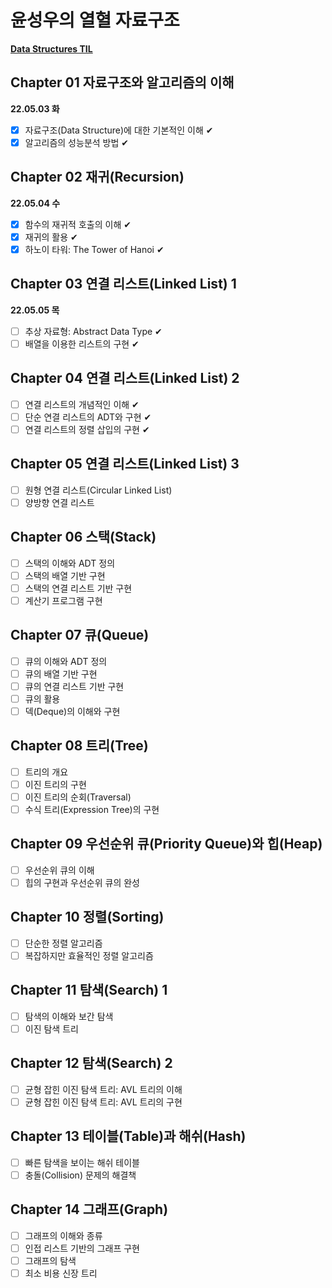 # 윤성우의 열혈 자료구조

[**Data Structures TIL**](https://github.com/sookyeongyeom/today-i-learned/tree/master/02.%20Computer%20Science/Data%20Structures)

## Chapter 01 자료구조와 알고리즘의 이해
**22.05.03 화**
- [X] 자료구조(Data Structure)에 대한 기본적인 이해 ✔
- [X] 알고리즘의 성능분석 방법 ✔
 
## Chapter 02 재귀(Recursion)
**22.05.04 수**
- [X] 함수의 재귀적 호출의 이해 ✔
- [X] 재귀의 활용 ✔
- [X] 하노이 타워: The Tower of Hanoi ✔

## Chapter 03 연결 리스트(Linked List) 1
**22.05.05 목**
- [ ] 추상 자료형: Abstract Data Type ✔
- [ ] 배열을 이용한 리스트의 구현 ✔

## Chapter 04 연결 리스트(Linked List) 2
- [ ] 연결 리스트의 개념적인 이해 ✔
- [ ] 단순 연결 리스트의 ADT와 구현 ✔
- [ ] 연결 리스트의 정렬 삽입의 구현 ✔

## Chapter 05 연결 리스트(Linked List) 3
- [ ] 원형 연결 리스트(Circular Linked List)
- [ ] 양방향 연결 리스트

## Chapter 06 스택(Stack)
- [ ] 스택의 이해와 ADT 정의
- [ ] 스택의 배열 기반 구현
- [ ] 스택의 연결 리스트 기반 구현
- [ ] 계산기 프로그램 구현

## Chapter 07 큐(Queue)
- [ ] 큐의 이해와 ADT 정의
- [ ] 큐의 배열 기반 구현
- [ ] 큐의 연결 리스트 기반 구현
- [ ] 큐의 활용
- [ ] 덱(Deque)의 이해와 구현

## Chapter 08 트리(Tree)
- [ ] 트리의 개요
- [ ] 이진 트리의 구현
- [ ] 이진 트리의 순회(Traversal)
- [ ] 수식 트리(Expression Tree)의 구현

## Chapter 09 우선순위 큐(Priority Queue)와 힙(Heap)
- [ ] 우선순위 큐의 이해
- [ ] 힙의 구현과 우선순위 큐의 완성

## Chapter 10 정렬(Sorting)
- [ ] 단순한 정렬 알고리즘
- [ ] 복잡하지만 효율적인 정렬 알고리즘

## Chapter 11 탐색(Search) 1
- [ ] 탐색의 이해와 보간 탐색
- [ ] 이진 탐색 트리

## Chapter 12 탐색(Search) 2
- [ ] 균형 잡힌 이진 탐색 트리: AVL 트리의 이해
- [ ] 균형 잡힌 이진 탐색 트리: AVL 트리의 구현

## Chapter 13 테이블(Table)과 해쉬(Hash)
- [ ] 빠른 탐색을 보이는 해쉬 테이블
- [ ] 충돌(Collision) 문제의 해결책

## Chapter 14 그래프(Graph)
- [ ] 그래프의 이해와 종류
- [ ] 인접 리스트 기반의 그래프 구현
- [ ] 그래프의 탐색
- [ ] 최소 비용 신장 트리
